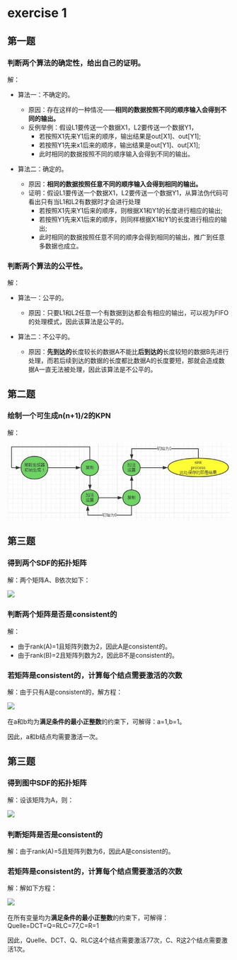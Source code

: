 
# exercise 1

## 第一题

### 判断两个算法的确定性，给出自己的证明。

解：

- 算法一：不确定的。
    - 原因：存在这样的一种情况——**相同的数据按照不同的顺序输入会得到不同的输出。**
    - 反例举例：假设L1要传送一个数据X1，L2要传送一个数据Y1，
        - 若按照X1先来Y1后来的顺序，输出结果是out[X1]、out[Y1];
        - 若按照Y1先来x1后来的顺序，输出结果是out[Y1]、out[X1];
        - 此时相同的数据按照不同的顺序输入会得到不同的输出。

- 算法二：确定的。
    - 原因：**相同的数据按照任意不同的顺序输入会得到相同的输出。**
    - 证明：假设L1要传送一个数据X1，L2要传送一个数据Y1，从算法伪代码可看出只有当L1和L2有数据时才会进行处理
        - 若按照X1先来Y1后来的顺序，则根据X1和Y1的长度进行相应的输出;
        - 若按照Y1先来X1后来的顺序，则同样根据X1和Y1的长度进行相应的输出;
        - 此时相同的数据按照任意不同的顺序会得到相同的输出，推广到任意多数据也成立。

### 判断两个算法的公平性。

解：

- 算法一：公平的。
    - 原因：只要L1和L2任意一个有数据到达都会有相应的输出，可以视为FIFO的处理模式，因此该算法是公平的。

- 算法二：不公平的。
    - 原因：**先到达的**长度较长的数据A不能比**后到达的**长度较短的数据B先进行处理，而若后续到达的数据的长度都比数据A的长度要短，那就会造成数据A一直无法被处理，因此该算法是不公平的。

## 第二题

### 绘制一个可生成n(n+1)/2的KPN

解：

![](./images/1.jpg)

## 第三题

### 得到两个SDF的拓扑矩阵

解：两个矩阵A、B依次如下：

![](https://latex.codecogs.com/gif.latex?A=\left[&space;\begin{matrix}&space;1&space;&&space;-1&space;\\\\&space;1&space;&&space;-1&space;\end{matrix}&space;\right]&space;B=\left[&space;\begin{matrix}&space;2&space;&&space;-1&space;\\\\&space;1&space;&&space;-1&space;\end{matrix}&space;\right])

### 判断两个矩阵是否是consistent的

解：

-  由于rank(A)=1且矩阵列数为2，因此A是consistent的。
-  由于rank(B)=2且矩阵列数为2，因此B不是consistent的。

### 若矩阵是consistent的，计算每个结点需要激活的次数

解：由于只有A是consistent的，解方程：

![](https://latex.codecogs.com/gif.latex?\left[&space;\begin{matrix}&space;1&space;&&space;-1&space;\\\\&space;1&space;&&space;-1&space;\end{matrix}&space;\right]&space;\left[&space;\begin{matrix}&space;a&space;\\\\&space;b&space;\end{matrix}&space;\right]&space;=&space;\left[&space;\begin{matrix}&space;0&space;\\\\&space;0&space;\end{matrix}&space;\right])

在a和b均为**满足条件的最小正整数**的约束下，可解得：a=1,b=1。

因此，a和b结点均需要激活一次。

## 第三题

### 得到图中SDF的拓扑矩阵

解：设该矩阵为A，则：

![](https://latex.codecogs.com/gif.latex?A=\left[&space;\begin{matrix}&space;1&space;&&space;-1&space;&&space;0&space;&&space;0&space;&&space;0&space;&&space;0\\\\&space;0&space;&&space;1&space;&&space;-1&space;&&space;0&space;&&space;0&space;&&space;0\\\\&space;0&space;&&space;0&space;&&space;-1&space;&&space;0&space;&&space;0&space;&&space;77\\\\&space;0&space;&&space;0&space;&&space;1&space;&&space;-1&space;&&space;0&space;&&space;0\\\\&space;0&space;&&space;0&space;&&space;0&space;&&space;1&space;&&space;-77&space;&&space;0\\\\&space;0&space;&&space;0&space;&&space;0&space;&&space;0&space;&&space;1&space;&&space;-1&space;\end{matrix}&space;\right])

### 判断矩阵是否是consistent的

解：由于rank(A)=5且矩阵列数为6，因此A是consistent的。

### 若矩阵是consistent的，计算每个结点需要激活的次数

解：解如下方程：

![](https://latex.codecogs.com/gif.latex?\left[&space;\begin{matrix}&space;1&space;&&space;-1&space;&&space;0&space;&&space;0&space;&&space;0&space;&&space;0\\\\&space;0&space;&&space;1&space;&&space;-1&space;&&space;0&space;&&space;0&space;&&space;0\\\\&space;0&space;&&space;0&space;&&space;-1&space;&&space;0&space;&&space;0&space;&&space;77\\\\&space;0&space;&&space;0&space;&&space;1&space;&&space;-1&space;&&space;0&space;&&space;0\\\\&space;0&space;&&space;0&space;&&space;0&space;&&space;1&space;&&space;-77&space;&&space;0\\\\&space;0&space;&&space;0&space;&&space;0&space;&&space;0&space;&&space;1&space;&&space;-1&space;\end{matrix}&space;\right]&space;\left[&space;\begin{matrix}&space;Quelle&space;\\\\&space;DCT&space;\\\\&space;Q&space;\\\\&space;RLC&space;\\\\&space;C&space;\\\\&space;R&space;\end{matrix}&space;\right]&space;=&space;\left[&space;\begin{matrix}&space;0&space;\\\\&space;0&space;\\\\&space;0&space;\\\\&space;0&space;\\\\&space;0&space;\\\\&space;0&space;\end{matrix}&space;\right])

在所有变量均为**满足条件的最小正整数**的约束下，可解得：Quelle=DCT=Q=RLC=77,C=R=1

因此，Quelle、DCT、Q、RLC这4个结点需要激活77次，C、R这2个结点需要激活1次。

